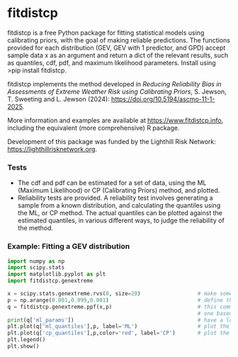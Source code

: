 # fitdistcp

fitdistcp is a free Python package for fitting statistical models using calibrating priors, with the goal of making reliable predictions. The functions provided for each distribution (GEV, GEV with 1 predictor, and GPD) accept sample data x as an argument and return a dict of the relevant results, such as quantiles, cdf, pdf, and maximum likelihood parameters. Install using >pip install fitdistcp.

fitdistcp implements the method developed in *Reducing Reliability Bias in Assessments of Extreme Weather Risk using Calibrating Priors*, S. Jewson, T. Sweeting and L. Jewson (2024): https://doi.org/10.5194/ascmo-11-1-2025.

More information and examples are available at https://www.fitdistcp.info, including the equivalent (more comprehensive) R package.

Development of this package was funded by the Lighthill Risk Network: https://lighthillrisknetwork.org.


### Tests
- The cdf and pdf can be estimated for a set of data, using the ML (Maximum Likelihood) or CP (Calibrating Priors) method, and plotted.
- Reliability tests are provided. A reliability test involves generating a sample from a known distribution, and calculating the quantiles using the ML, or CP method. The actual quantiles can be plotted against the estimated quantiles, in various different ways, to judge the reliability of the method.


### Example: Fitting a GEV distribution
```python
import numpy as np
import scipy.stats
import matplotlib.pyplot as plt
import fitdistcp.genextreme

x = scipy.stats.genextreme.rvs(0, size=20)                  # make some example training data 
p = np.arange(0.001,0.999,0.001)                            # define the probabilities at which we wish to calculate the quantiles
q = fitdistcp.genextreme.ppf(x,p)                           # this command calculates two sets of predictive quantiles for the GEV, 
                                                            # one based on maxlik, and one that includes parameter uncertainty based on a calibrating prior
print(q['ml_params'])                                       # have a look at the maxlik parameters
plt.plot(q['ml_quantiles'],p, label='ML')                   # plot the maxlik quantiles
plt.plot(q['cp_quantiles'],p,color='red', label='CP')       # plot the quantiles that include parameter uncertainty
plt.legend()
plt.show()
```
